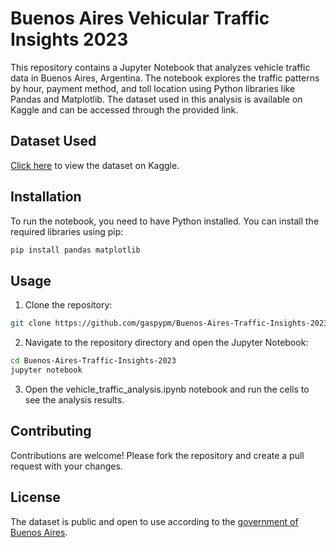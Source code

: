 # Buenos Aires Vehicular Traffic Insights 2023
This repository contains a Jupyter Notebook that analyzes vehicle traffic data in Buenos Aires, Argentina. The notebook explores the traffic patterns by hour, payment method, and toll location using Python libraries like Pandas and Matplotlib. The dataset used in this analysis is available on Kaggle and can be accessed through the provided link.

## Dataset Used
[Click here](https://www.kaggle.com/datasets/gasparpm/vehicular-traffic-in-buenos-aires-2023/data) to view the dataset on Kaggle.

## Installation
To run the notebook, you need to have Python installed. You can install the required libraries using pip:

```bash
pip install pandas matplotlib
```

## Usage
1. Clone the repository:
```bash
git clone https://github.com/gaspypm/Buenos-Aires-Traffic-Insights-2023.git
```
2. Navigate to the repository directory and open the Jupyter Notebook:
```bash
cd Buenos-Aires-Traffic-Insights-2023
jupyter notebook
```
3. Open the vehicle_traffic_analysis.ipynb notebook and run the cells to see the analysis results.

## Contributing
Contributions are welcome! Please fork the repository and create a pull request with your changes.

## License
The dataset is public and open to use according to the [government of Buenos Aires](https://data.buenosaires.gob.ar/en/dataset/flujo-vehicular-por-unidades-de-peaje-ausa/resource/eafdba8a-dae0-4c9e-b369-b1c75b790b30).
